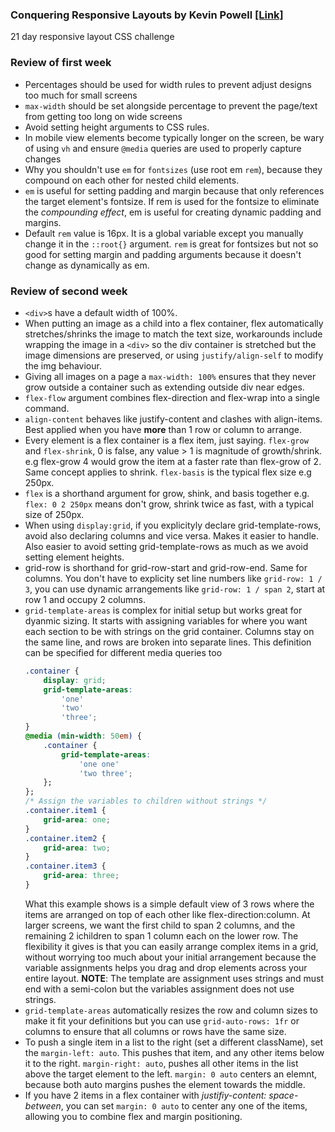 ### Conquering Responsive Layouts by Kevin Powell [\[Link\]](https://courses.kevinpowell.co/view/courses/conquering-responsive-layouts)
21 day responsive layout CSS challenge


### Review of first week
- Percentages should be used for width rules to prevent adjust designs too much for small screens
- `max-width` should be set alongside percentage to prevent the page/text from getting too long on wide screens
- Avoid setting height arguments to CSS rules.
- In mobile view elements become typically longer on the screen, be wary of using `vh` and ensure `@media` queries are used to properly capture changes
- Why you shouldn't use `em` for `fontsizes` (use root em `rem`), because they compound on each other for nested child elements.
- `em` is useful for setting padding and margin because that only references the target element's fontsize. If rem is used for the fontsize to eliminate the 
    *compounding effect*, em is useful for creating dynamic padding and margins.
- Default `rem` value is 16px. It is a global variable except you manually change it in the `::root{}` argument. `rem` is great for fontsizes but not so 
    good for setting margin and padding arguments because it doesn't change as dynamically as em.

### Review of second week
- `<div>`s have a default width of 100%.
- When putting an image as a child into a flex container, flex automatically stretches/shrinks the image to match the text size, workarounds include wrapping 
    the image in a `<div>` so the div container is stretched but the image dimensions are preserved, or using `justify/align-self` to modify the img behaviour.
- Giving all images on a page a `max-width: 100%` ensures that they never grow outside a container such as extending outside div near edges.
- `flex-flow` argument combines flex-direction and flex-wrap into a single command.
- `align-content` behaves like justify-content and clashes with align-items. Best applied when you have **more** than 1 row or column to arrange.
- Every element is a flex container is a flex item, just saying. `flex-grow` and `flex-shrink`, 0 is false, any value > 1 is magnitude of growth/shrink.
    e.g flex-grow 4 would grow the item at a faster rate than flex-grow of 2. Same concept applies to shrink. `flex-basis` is the typical flex size e.g 250px.
- `flex` is a shorthand argument for grow, shink, and basis together e.g. `flex: 0 2 250px` means don't grow, shrink twice as fast, with a typical size of 250px.
- When using `display:grid`, if you explicityly declare grid-template-rows, avoid also declaring columns and vice versa. Makes it easier to handle.
    Also easier to avoid setting grid-template-rows as much as we avoid setting element heights.
- grid-row is shorthand for grid-row-start and grid-row-end. Same for columns. You don't have to explicity set line numbers like `grid-row: 1 / 3`, you 
    can use dynamic arrangements like `grid-row: 1 / span 2`, start at row 1 and occupy 2 columns.
- `grid-template-areas` is complex for initial setup but works great for dyanmic sizing. It starts with assigning variables for where you want each section to be with 
    strings on the grid container. Columns stay on the same line, and rows are broken into separate lines. This definition can be specified for different media queries too
    ```CSS
    .container {
        display: grid;
        grid-template-areas: 
            'one'
            'two'
            'three';
    }
    @media (min-width: 50em) {
        .container {
            grid-template-areas: 
                'one one'
                'two three';
        };
    };
    /* Assign the variables to children without strings */
    .container.item1 {
        grid-area: one;
    }
    .container.item2 {
        grid-area: two;
    }
    .container.item3 {
        grid-area: three;
    }
    ```
    What this example shows is a simple default view of 3 rows where the items are arranged on top of each other like flex-direction:column. At larger screens, we want the 
    first child to span 2 columns, and the remaining 2 ichildren to span 1 column each on the lower row. The flexibility it gives is that you can easily arrange complex 
    items in a grid, without worrying too much about your initial arrangement because the variable assignments helps you drag and drop elements across your entire layout.
    **NOTE**: The template are assignment uses strings and must end with a semi-colon but the variables assignment does not use strings.
- `grid-template-areas` automatically resizes the row and column sizes to make it fit your definitions but you can use `grid-auto-rows: 1fr` or columns to ensure that all 
    columns or rows have the same size.
- To push a single item in a list to the right (set a different className), set the `margin-left: auto`. This pushes that item, and any other items below it to the right. 
    `margin-right: auto`, pushes all other items in the list above the target element to the left. `margin: 0 auto` centers an elemnt, because both auto margins pushes the 
    element towards the middle.
- If you have 2 items in a flex container with *justifiy-content: space-between*, you can set `margin: 0 auto` to center any one of the items, allowing you to combine flex 
    and margin positioning.
